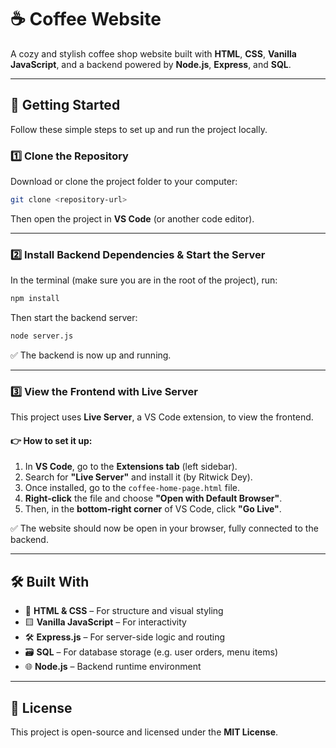 # ☕ Coffee Website

A cozy and stylish coffee shop website built with **HTML**, **CSS**, **Vanilla JavaScript**, and a backend powered by **Node.js**, **Express**, and **SQL**.

---

## 🚀 Getting Started

Follow these simple steps to set up and run the project locally.

### 1️⃣ Clone the Repository

Download or clone the project folder to your computer:

```sh
git clone <repository-url>
```

Then open the project in **VS Code** (or another code editor).

---

### 2️⃣ Install Backend Dependencies & Start the Server

In the terminal (make sure you are in the root of the project), run:

```sh
npm install
```

Then start the backend server:

```sh
node server.js
```

✅ The backend is now up and running.

---

### 3️⃣ View the Frontend with Live Server

This project uses **Live Server**, a VS Code extension, to view the frontend.

#### 👉 How to set it up:

1. In **VS Code**, go to the **Extensions tab** (left sidebar).
2. Search for **"Live Server"** and install it (by Ritwick Dey).
3. Once installed, go to the `coffee-home-page.html` file.
4. **Right-click** the file and choose **"Open with Default Browser"**.
5. Then, in the **bottom-right corner** of VS Code, click **"Go Live"**.

✅ The website should now be open in your browser, fully connected to the backend.

---

## 🛠 Built With

- 🧱 **HTML & CSS** – For structure and visual styling
- 🟨 **Vanilla JavaScript** – For interactivity
- 🛠 **Express.js** – For server-side logic and routing
- 🗃️ **SQL** – For database storage (e.g. user orders, menu items)
- 🌐 **Node.js** – Backend runtime environment

---

## 📄 License

This project is open-source and licensed under the **MIT License**.
